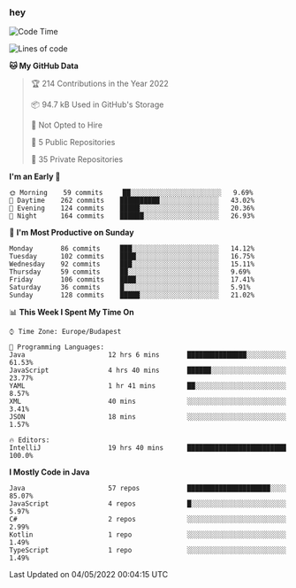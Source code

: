 ### hey

<!--START_SECTION:waka-->
![Code Time](http://img.shields.io/badge/Code%20Time-728%20hrs%2040%20mins-blue)

![Lines of code](https://img.shields.io/badge/From%20Hello%20World%20I%27ve%20Written-493%20Thousand%20lines%20of%20code-blue)

**🐱 My GitHub Data** 

> 🏆 214 Contributions in the Year 2022
 > 
> 📦 94.7 kB Used in GitHub's Storage 
 > 
> 🚫 Not Opted to Hire
 > 
> 📜 5 Public Repositories 
 > 
> 🔑 35 Private Repositories  
 > 
**I'm an Early 🐤** 

```text
🌞 Morning    59 commits     ██░░░░░░░░░░░░░░░░░░░░░░░   9.69% 
🌆 Daytime    262 commits    ██████████░░░░░░░░░░░░░░░   43.02% 
🌃 Evening    124 commits    █████░░░░░░░░░░░░░░░░░░░░   20.36% 
🌙 Night      164 commits    ██████░░░░░░░░░░░░░░░░░░░   26.93%

```
📅 **I'm Most Productive on Sunday** 

```text
Monday       86 commits     ███░░░░░░░░░░░░░░░░░░░░░░   14.12% 
Tuesday      102 commits    ████░░░░░░░░░░░░░░░░░░░░░   16.75% 
Wednesday    92 commits     ███░░░░░░░░░░░░░░░░░░░░░░   15.11% 
Thursday     59 commits     ██░░░░░░░░░░░░░░░░░░░░░░░   9.69% 
Friday       106 commits    ████░░░░░░░░░░░░░░░░░░░░░   17.41% 
Saturday     36 commits     █░░░░░░░░░░░░░░░░░░░░░░░░   5.91% 
Sunday       128 commits    █████░░░░░░░░░░░░░░░░░░░░   21.02%

```


📊 **This Week I Spent My Time On** 

```text
⌚︎ Time Zone: Europe/Budapest

💬 Programming Languages: 
Java                     12 hrs 6 mins       ███████████████░░░░░░░░░░   61.53% 
JavaScript               4 hrs 40 mins       ██████░░░░░░░░░░░░░░░░░░░   23.77% 
YAML                     1 hr 41 mins        ██░░░░░░░░░░░░░░░░░░░░░░░   8.57% 
XML                      40 mins             ░░░░░░░░░░░░░░░░░░░░░░░░░   3.41% 
JSON                     18 mins             ░░░░░░░░░░░░░░░░░░░░░░░░░   1.57%

🔥 Editors: 
IntelliJ                 19 hrs 40 mins      █████████████████████████   100.0%

```

**I Mostly Code in Java** 

```text
Java                     57 repos            █████████████████████░░░░   85.07% 
JavaScript               4 repos             █░░░░░░░░░░░░░░░░░░░░░░░░   5.97% 
C#                       2 repos             ░░░░░░░░░░░░░░░░░░░░░░░░░   2.99% 
Kotlin                   1 repo              ░░░░░░░░░░░░░░░░░░░░░░░░░   1.49% 
TypeScript               1 repo              ░░░░░░░░░░░░░░░░░░░░░░░░░   1.49%

```



 Last Updated on 04/05/2022 00:04:15 UTC
<!--END_SECTION:waka-->
